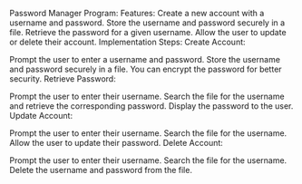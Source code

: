 Password Manager Program:
Features:
Create a new account with a username and password.
Store the username and password securely in a file.
Retrieve the password for a given username.
Allow the user to update or delete their account.
Implementation Steps:
Create Account:

Prompt the user to enter a username and password.
Store the username and password securely in a file. You can encrypt the password for better security.
Retrieve Password:

Prompt the user to enter their username.
Search the file for the username and retrieve the corresponding password.
Display the password to the user.
Update Account:

Prompt the user to enter their username.
Search the file for the username.
Allow the user to update their password.
Delete Account:

Prompt the user to enter their username.
Search the file for the username.
Delete the username and password from the file.